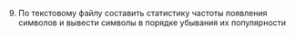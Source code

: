 9. По текстовому файлу составить статистику частоты появления символов и вывести символы в порядке убывания их популярности
